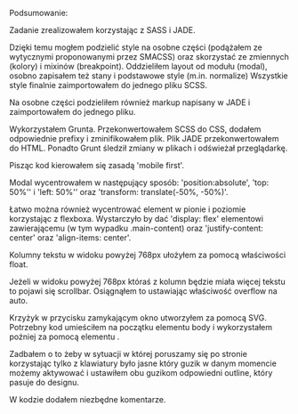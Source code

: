Podsumowanie:

Zadanie zrealizowałem korzystając z SASS i JADE.

Dzięki temu mogłem podzielić style na osobne części (podążałem ze wytycznymi proponowanymi przez SMACSS) oraz skorzystać ze zmiennych (kolory) i mixinów (breakpoint). Oddzieliłem layout od modułu (modal), osobno zapisałem też stany i podstawowe style (m.in. normalize) Wszystkie style finalnie zaimportowałem do jednego pliku SCSS.

Na osobne części podzieliłem również markup napisany w JADE i zaimportowałem do jednego pliku.

Wykorzystałem Grunta. Przekonwertowałem SCSS do CSS, dodałem odpowiednie prefixy i zminifikowałem plik. Plik JADE przekonwertowałem do HTML. Ponadto Grunt śledził zmiany w plikach i odświeżał przeglądarkę.

Pisząc kod kierowałem się zasadą 'mobile first'.

Modal wycentrowałem w następujący sposób: 'position:absolute', 'top: 50%'' i 'left: 50%'' oraz 'transform: translate(-50%, -50%)'.

Łatwo można również wycentrować element w pionie i poziomie korzystając z flexboxa. Wystarczyło by dać 'display: flex' elementowi zawierającemu (w tym wypadku .main-content) oraz 'justify-content: center' oraz 'align-items: center'.

Kolumny tekstu w widoku powyżej 768px ułożyłem za pomocą właściwości float.

Jeżeli w widoku powyżej 768px któraś z kolumn będzie miała więcej tekstu to pojawi się scrollbar. Osiągnąłem to ustawiając właściwość overflow na auto.

Krzyżyk w przycisku zamykającym okno utworzyłem za pomocą SVG. Potrzebny kod umieściłem na początku elementu body i wykorzystałem poźniej za pomocą elementu <use>.

Zadbałem o to żeby w sytuacji w której poruszamy się po stronie korzystając tylko z klawiatury było jasne który guzik w danym momencie możemy aktywować i ustawiłem obu guzikom odpowiedni outline, który pasuje do designu.

W kodzie dodałem niezbędne komentarze.